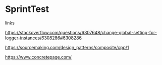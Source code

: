 # SprintTest

links

https://stackoverflow.com/questions/6307648/change-global-setting-for-logger-instances/6308286#6308286

https://sourcemaking.com/design_patterns/composite/cpp/1

https://www.concretepage.com/
